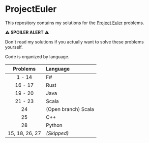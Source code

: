 # ProjectEuler

This repository contains my solutions for the [Project Euler](https://projecteuler.net/) problems.

**⚠️ SPOILER ALERT ⚠️**

Don't read my solutions if you actually want to solve these problems yourself.

Code is organized by language.

| Problems | Language  |
| :---: | :------- |
| 1 - 14 | F# |
| 16 - 17 | Rust |
| 19 - 20 | Java |
| 21 - 23 | Scala |
| 24 | (Open branch) Scala |
| 25 | C++ |
| 28 | Python |
| 15, 18, 26, 27 | _(Skipped)_ |